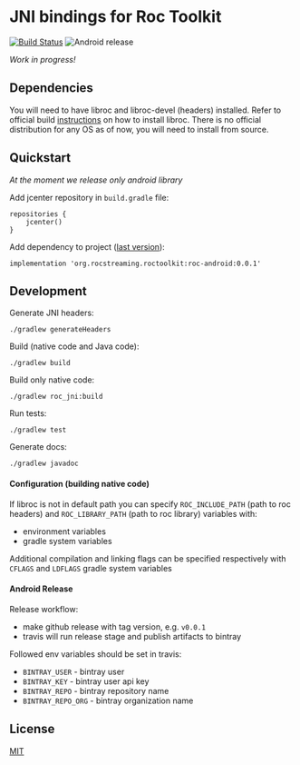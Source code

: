 # JNI bindings for Roc Toolkit

[![Build Status](https://travis-ci.org/roc-streaming/roc-java.svg?branch=master)](https://travis-ci.org/roc-streaming/roc-java)
![Android release](https://img.shields.io/bintray/v/roc-streaming/maven/roc-android?color=blue&label=android)

_Work in progress!_

## Dependencies

You will need to have libroc and libroc-devel (headers) installed. Refer to official build [instructions](https://roc-streaming.org/toolkit/docs/building.html) on how to install libroc. There is no official distribution for any OS as of now, you will need to install from source.

## Quickstart
_At the moment we release only android library_

Add jcenter repository in `build.gradle` file:

    repositories {
        jcenter()
    }
    
Add dependency to project ([last version](https://bintray.com/roc-streaming/maven/roc-android/_latestVersion)):

    implementation 'org.rocstreaming.roctoolkit:roc-android:0.0.1'

## Development

Generate JNI headers:
```
./gradlew generateHeaders
```

Build (native code and Java code):
```
./gradlew build
```

Build only native code:
```
./gradlew roc_jni:build
```

Run tests:
```
./gradlew test
```

Generate docs:
```
./gradlew javadoc
```

#### Configuration (building native code)

If libroc is not in default path you can specify `ROC_INCLUDE_PATH` (path to roc headers) and `ROC_LIBRARY_PATH` (path to roc library) variables with:
- environment variables 
- gradle system variables

Additional compilation and linking flags can be specified respectively with `CFLAGS` and `LDFLAGS` gradle system variables

#### Android Release

Release workflow:
 * make github release with tag version, e.g. `v0.0.1`
 * travis will run release stage and publish artifacts to bintray

Followed env variables should be set in travis:
 * `BINTRAY_USER` - bintray user
 * `BINTRAY_KEY` - bintray user api key
 * `BINTRAY_REPO` - bintray repository name
 * `BINTRAY_REPO_ORG` - bintray organization name

## License

[MIT](LICENSE)
